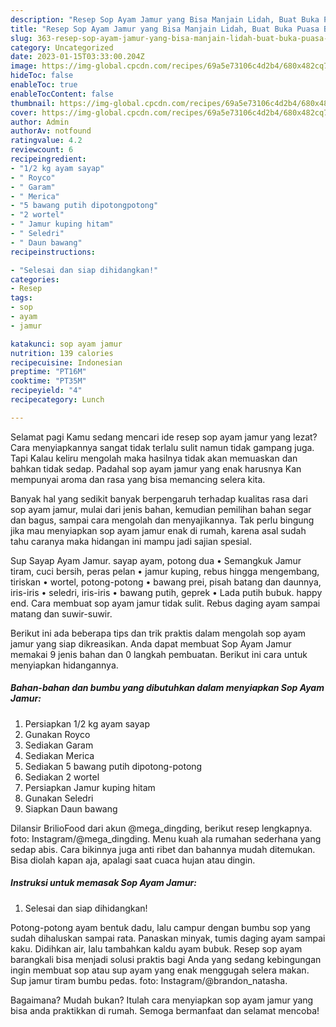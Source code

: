 ```yaml
---
description: "Resep Sop Ayam Jamur yang Bisa Manjain Lidah, Buat Buka Puasa Bisa Manjain Lidah"
title: "Resep Sop Ayam Jamur yang Bisa Manjain Lidah, Buat Buka Puasa Bisa Manjain Lidah"
slug: 363-resep-sop-ayam-jamur-yang-bisa-manjain-lidah-buat-buka-puasa-bisa-manjain-lidah
category: Uncategorized
date: 2023-01-15T03:33:00.204Z
image: https://img-global.cpcdn.com/recipes/69a5e73106c4d2b4/680x482cq70/sop-ayam-jamur-foto-resep-utama.jpg
hideToc: false
enableToc: true
enableTocContent: false
thumbnail: https://img-global.cpcdn.com/recipes/69a5e73106c4d2b4/680x482cq70/sop-ayam-jamur-foto-resep-utama.jpg
cover: https://img-global.cpcdn.com/recipes/69a5e73106c4d2b4/680x482cq70/sop-ayam-jamur-foto-resep-utama.jpg
author: Admin
authorAv: notfound
ratingvalue: 4.2
reviewcount: 6
recipeingredient:
- "1/2 kg ayam sayap"
- " Royco"
- " Garam"
- " Merica"
- "5 bawang putih dipotongpotong"
- "2 wortel"
- " Jamur kuping hitam"
- " Seledri"
- " Daun bawang"
recipeinstructions:

- "Selesai dan siap dihidangkan!"
categories:
- Resep
tags:
- sop
- ayam
- jamur

katakunci: sop ayam jamur 
nutrition: 139 calories
recipecuisine: Indonesian
preptime: "PT16M"
cooktime: "PT35M"
recipeyield: "4"
recipecategory: Lunch

---
```



Selamat pagi Kamu sedang mencari ide resep sop ayam jamur yang lezat? Cara menyiapkannya sangat tidak terlalu sulit namun tidak gampang juga. Tapi Kalau keliru mengolah maka hasilnya tidak akan memuaskan dan bahkan tidak sedap. Padahal sop ayam jamur yang enak harusnya Kan mempunyai aroma dan rasa yang bisa memancing selera kita.


Banyak hal yang sedikit banyak berpengaruh terhadap kualitas rasa dari sop ayam jamur, mulai dari jenis bahan, kemudian pemilihan bahan segar dan bagus, sampai cara mengolah dan menyajikannya. Tak perlu bingung jika mau menyiapkan sop ayam jamur enak di rumah, karena asal sudah tahu caranya maka hidangan ini mampu jadi sajian spesial.

Sup Sayap Ayam Jamur. sayap ayam, potong dua • Semangkuk Jamur tiram, cuci bersih, peras pelan • jamur kuping, rebus hingga mengembang, tiriskan • wortel, potong-potong • bawang prei, pisah batang dan daunnya, iris-iris • seledri, iris-iris • bawang putih, geprek • Lada putih bubuk. happy end. Cara membuat sop ayam jamur tidak sulit. Rebus daging ayam sampai matang dan suwir-suwir.


Berikut ini ada beberapa tips dan trik praktis dalam mengolah sop ayam jamur yang siap dikreasikan. Anda dapat membuat Sop Ayam Jamur memakai 9 jenis bahan dan 0 langkah pembuatan. Berikut ini cara untuk menyiapkan hidangannya.

<!--inarticleads1-->

##### Bahan-bahan dan bumbu yang dibutuhkan dalam menyiapkan Sop Ayam Jamur:

1. Persiapkan 1/2 kg ayam sayap
1. Gunakan  Royco
1. Sediakan  Garam
1. Sediakan  Merica
1. Sediakan 5 bawang putih dipotong-potong
1. Sediakan 2 wortel
1. Persiapkan  Jamur kuping hitam
1. Gunakan  Seledri
1. Siapkan  Daun bawang


Dilansir BrilioFood dari akun @mega_dingding, berikut resep lengkapnya. foto: Instagram/@mega_dingding. Menu kuah ala rumahan sederhana yang sedap abis. Cara bikinnya juga anti ribet dan bahannya mudah ditemukan. Bisa diolah kapan aja, apalagi saat cuaca hujan atau dingin. 

<!--inarticleads2-->

##### Instruksi untuk memasak Sop Ayam Jamur:


1. Selesai dan siap dihidangkan!

Potong-potong ayam bentuk dadu, lalu campur dengan bumbu sop yang sudah dihaluskan sampai rata. Panaskan minyak, tumis daging ayam sampai kaku. Didihkan air, lalu tambahkan kaldu ayam bubuk. Resep sop ayam barangkali bisa menjadi solusi praktis bagi Anda yang sedang kebingungan ingin membuat sop atau sup ayam yang enak menggugah selera makan. Sup jamur tiram bumbu pedas. foto: Instagram/@brandon_natasha. 

Bagaimana? Mudah bukan? Itulah cara menyiapkan sop ayam jamur yang bisa anda praktikkan di rumah. Semoga bermanfaat dan selamat mencoba!
